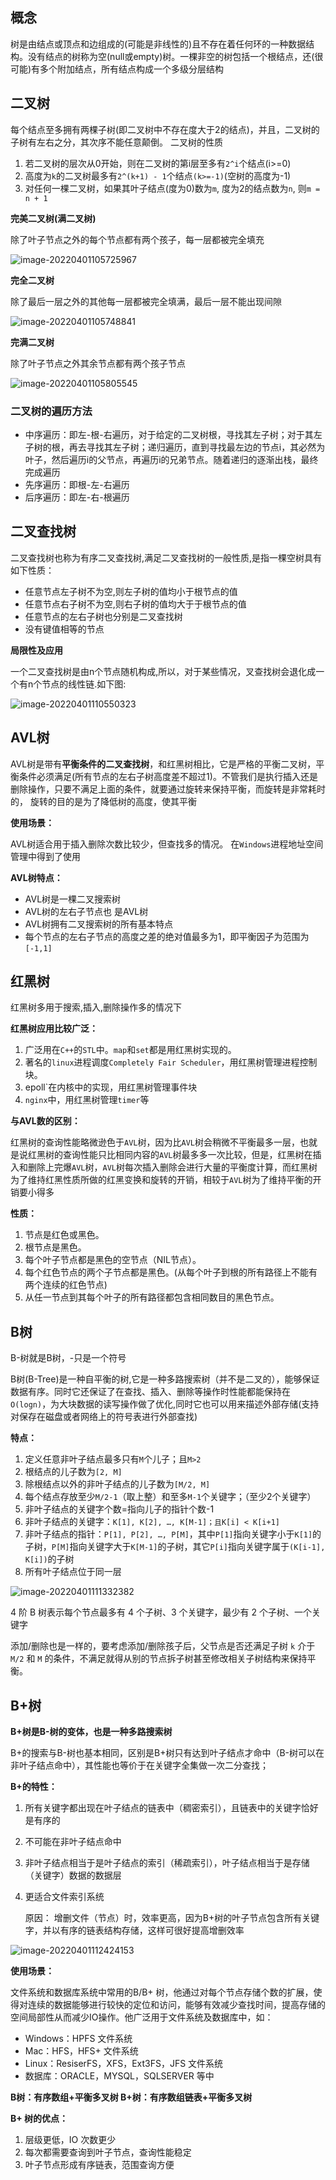 ## 概念

树是由结点或顶点和边组成的(可能是非线性的)且不存在着任何环的一种数据结构。没有结点的树称为空(null或empty)树。一棵非空的树包括一个根结点，还(很可能)有多个附加结点，所有结点构成一个多级分层结构



## 二叉树

每个结点至多拥有两棵子树(即二叉树中不存在度大于2的结点)，并且，二叉树的子树有左右之分，其次序不能任意颠倒。
 二叉树的性质

1. 若二叉树的层次从0开始，则在二叉树的第i层至多有`2^i`个结点(i>=0)
2. 高度为`k`的二叉树最多有`2^(k+1) - 1`个结点`(k>=-1)`(空树的高度为-1)
3. 对任何一棵二叉树，如果其叶子结点(度为0)数为`m`, 度为2的结点数为`n`, 则`m = n + 1`

**完美二叉树(满二叉树)**

除了叶子节点之外的每个节点都有两个孩子，每一层都被完全填充

![image-20220401105725967](assets/image-20220401105725967.png)

**完全二叉树**

除了最后一层之外的其他每一层都被完全填满，最后一层不能出现间隙

![image-20220401105748841](assets/image-20220401105748841.png)

**完满二叉树**

除了叶子节点之外其余节点都有两个孩子节点

![image-20220401105805545](assets/image-20220401105805545.png)

### 二叉树的遍历方法

- 中序遍历：即左-根-右遍历，对于给定的二叉树根，寻找其左子树；对于其左子树的根，再去寻找其左子树；递归遍历，直到寻找最左边的节点i，其必然为叶子，然后遍历i的父节点，再遍历i的兄弟节点。随着递归的逐渐出栈，最终完成遍历
-  先序遍历：即根-左-右遍历
-  后序遍历：即左-右-根遍历



## 二叉查找树

二叉查找树也称为有序二叉查找树,满足二叉查找树的一般性质,是指一棵空树具有如下性质：

- 任意节点左子树不为空,则左子树的值均小于根节点的值
-  任意节点右子树不为空,则右子树的值均大于于根节点的值
-  任意节点的左右子树也分别是二叉查找树
-  没有键值相等的节点 

**局限性及应用**

一个二叉查找树是由n个节点随机构成,所以，对于某些情况，叉查找树会退化成一个有n个节点的线性链.如下图:

![image-20220401110550323](assets/image-20220401110550323.png)

## AVL树

AVL树是带有**平衡条件的二叉查找树**，和红黑树相比，它是严格的平衡二叉树，平衡条件必须满足(所有节点的左右子树高度差不超过1)。不管我们是执行插入还是删除操作，只要不满足上面的条件，就要通过旋转来保持平衡，而旋转是非常耗时的， 旋转的目的是为了降低树的高度，使其平衡

**使用场景：**

AVL树适合用于插入删除次数比较少，但查找多的情况。
在`Windows`进程地址空间管理中得到了使用

 **AVL树特点：**

- AVL树是一棵二叉搜索树
- AVL树的左右子节点也 是AVL树
- AVL树拥有二叉搜索树的所有基本特点
- 每个节点的左右子节点的高度之差的绝对值最多为1，即平衡因子为范围为`[-1,1]`

## 红黑树

红黑树多用于搜索,插入,删除操作多的情况下

**红黑树应用比较广泛：**

1. 广泛用在`C++`的`STL`中。`map`和`set`都是用红黑树实现的。
2. 著名的`linux`进程调度`Completely Fair Scheduler`，用红黑树管理进程控制块。
3. epoll`在内核中的实现，用红黑树管理事件块
4. `nginx`中，用红黑树管理`timer`等

**与AVL数的区别：**

红黑树的查询性能略微逊色于`AVL`树，因为比`AVL`树会稍微不平衡最多一层，也就是说红黑树的查询性能只比相同内容的`AVL`树最多多一次比较，但是，红黑树在插入和删除上完爆`AVL`树，`AVL`树每次插入删除会进行大量的平衡度计算，而红黑树为了维持红黑性质所做的红黑变换和旋转的开销，相较于`AVL`树为了维持平衡的开销要小得多

**性质：**

1. 节点是红色或黑色。
2. 根节点是黑色。
3. 每个叶子节点都是黑色的空节点（NIL节点）。
4. 每个红色节点的两个子节点都是黑色。(从每个叶子到根的所有路径上不能有两个连续的红色节点)
5. 从任一节点到其每个叶子的所有路径都包含相同数目的黑色节点。

## B树

B-树就是B树，-只是一个符号

B树(B-Tree)是一种自平衡的树,它是一种多路搜索树（并不是二叉的），能够保证数据有序。同时它还保证了在查找、插入、删除等操作时性能都能保持在`O(logn)`，为大块数据的读写操作做了优化,同时它也可以用来描述外部存储(支持对保存在磁盘或者网络上的符号表进行外部查找)

**特点：**

1. 定义任意非叶子结点最多只有`M`个儿子；且`M>2`
2. 根结点的儿子数为`[2, M]`
3. 除根结点以外的非叶子结点的儿子数为`[M/2, M]`
4. 每个结点存放至少`M/2-1`（取上整）和至多`M-1`个关键字；（至少2个关键字）
5. 非叶子结点的关键字个数=指向儿子的指针个数-1
6. 非叶子结点的关键字：`K[1], K[2], …, K[M-1]；且K[i] < K[i+1]`
7. 非叶子结点的指针：`P[1], P[2], …, P[M]`，其中`P[1]`指向关键字小于`K[1]`的子树，`P[M]`指向关键字大于`K[M-1]`的子树，其它`P[i]`指向关键字属于`(K[i-1], K[i])`的子树
8. 所有叶子结点位于同一层

![image-20220401111332382](assets/image-20220401111332382.png)

4 阶 B 树表示每个节点最多有 4 个子树、3 个关键字，最少有 2 个子树、一个关键字

添加/删除也是一样的，要考虑添加/删除孩子后，父节点是否还满足子树 `k` 介于 `M/2` 和 `M` 的条件，不满足就得从别的节点拆子树甚至修改相关子树结构来保持平衡。

## B+树

**B+树是B-树的变体，也是一种多路搜索树**

 B+的搜索与B-树也基本相同，区别是B+树只有达到叶子结点才命中（B-树可以在非叶子结点命中），其性能也等价于在关键字全集做一次二分查找；

**B+的特性：**

1. 所有关键字都出现在叶子结点的链表中（稠密索引），且链表中的关键字恰好是有序的

2. 不可能在非叶子结点命中

3. 非叶子结点相当于是叶子结点的索引（稀疏索引），叶子结点相当于是存储（关键字）数据的数据层

4. 更适合文件索引系统

   原因： 增删文件（节点）时，效率更高，因为B+树的叶子节点包含所有关键字，并以有序的链表结构存储，这样可很好提高增删效率

![image-20220401112424153](assets/image-20220401112424153.png)

**使用场景：**

文件系统和数据库系统中常用的B/B+ 树，他通过对每个节点存储个数的扩展，使得对连续的数据能够进行较快的定位和访问，能够有效减少查找时间，提高存储的空间局部性从而减少IO操作。他广泛用于文件系统及数据库中，如：

- Windows：HPFS 文件系统
- Mac：HFS，HFS+ 文件系统
- Linux：ResiserFS，XFS，Ext3FS，JFS 文件系统
- 数据库：ORACLE，MYSQL，SQLSERVER 等中

**B树：有序数组+平衡多叉树
B+树：有序数组链表+平衡多叉树**

**B+ 树的优点：**

1. 层级更低，IO 次数更少
2. 每次都需要查询到叶子节点，查询性能稳定
3. 叶子节点形成有序链表，范围查询方便